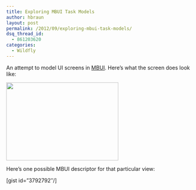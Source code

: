 ```yaml
---
title: Exploring MBUI Task Models
author: hbraun
layout: post
permalink: /2012/09/exploring-mbui-task-models/
dsq_thread_id:
  - 861203620
categories:
  - Wildfly
---
```

An attempt to model UI screens in [MBUI][1]. Here&#8217;s what the screen does look like:

[<img class="aligncenter size-medium wp-image-349" title="Screen Shot 2012-09-27 at 10.23.10 AM" src="http://hbraun.info/wp-content/uploads/2012/09/Screen-Shot-2012-09-27-at-10.23.10-AM-300x209.png" alt="" width="300" height="209" />][2]

Here&#8217;s one possible MBUI descriptor for that particular view:

[gist id=&#8221;3792792&#8243;/]

 [1]: http://www.w3.org/TR/task-models/
 [2]: http://hbraun.info/wp-content/uploads/2012/09/Screen-Shot-2012-09-27-at-10.23.10-AM.png